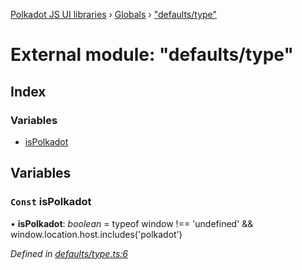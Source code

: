 [Polkadot JS UI libraries](../README.md) › [Globals](../globals.md) › ["defaults/type"](_defaults_type_.md)

# External module: "defaults/type"

## Index

### Variables

* [isPolkadot](_defaults_type_.md#const-ispolkadot)

## Variables

### `Const` isPolkadot

• **isPolkadot**: *boolean* = typeof window !== 'undefined' && window.location.host.includes('polkadot')

*Defined in [defaults/type.ts:6](https://github.com/polkadot-js/ui/blob/6fb91e2e/packages/ui-settings/src/defaults/type.ts#L6)*
